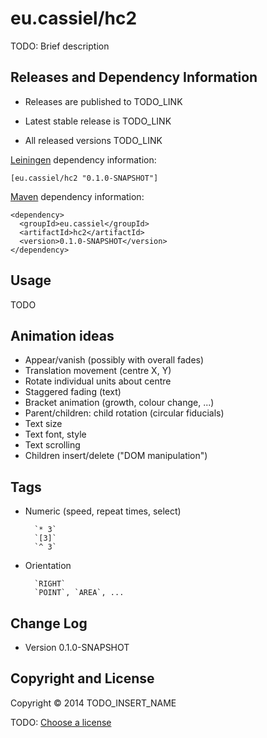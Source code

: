 # eu.cassiel/hc2

TODO: Brief description



## Releases and Dependency Information

* Releases are published to TODO_LINK

* Latest stable release is TODO_LINK

* All released versions TODO_LINK

[Leiningen] dependency information:

    [eu.cassiel/hc2 "0.1.0-SNAPSHOT"]

[Maven] dependency information:

    <dependency>
      <groupId>eu.cassiel</groupId>
      <artifactId>hc2</artifactId>
      <version>0.1.0-SNAPSHOT</version>
    </dependency>

[Leiningen]: http://leiningen.org/
[Maven]: http://maven.apache.org/



## Usage

TODO


## Animation ideas

- Appear/vanish (possibly with overall fades)
- Translation movement (centre X, Y)
- Rotate individual units about centre
- Staggered fading (text)
- Bracket animation (growth, colour change, ...)
- Parent/children: child rotation (circular fiducials)
- Text size
- Text font, style
- Text scrolling
- Children insert/delete ("DOM manipulation")

## Tags

- Numeric (speed, repeat times, select)

        `* 3`
        `[3]`
        `^ 3`
        
- Orientation

        `RIGHT`
        `POINT`, `AREA`, ...
        
## Change Log

* Version 0.1.0-SNAPSHOT



## Copyright and License

Copyright © 2014 TODO_INSERT_NAME

TODO: [Choose a license](http://choosealicense.com/)
